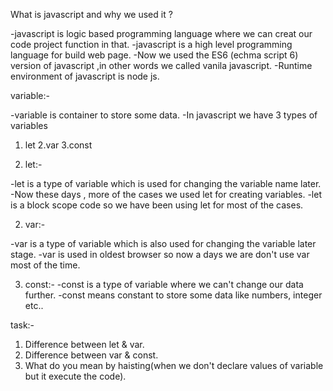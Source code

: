 What is javascript and why we used it ?

-javascript is logic based programming language where we can creat our code project function in that.
-javascript is a high level programming language for build web page.
-Now we used the ES6 (echma script 6) version of javascript ,in other words we called vanila javascript.
-Runtime environment of javascript is node js.

variable:-

-variable is container to store some data.
-In javascript we have 3 types of variables
1. let
2.var
3.const

1. let:-

-let is a type of variable which is used for changing the variable name later.
-Now these days , more of the cases we used let for creating variables.
-let is a block scope code so we have been using let for most of the cases.

2. var:-

-var is a type of variable which is also used for changing the variable later stage.
-var is used in oldest browser so now a days we are don't use var most of the time.

3. const:-
-const is a type of variable where we can't change our data further.
-const means constant to store some data like numbers, integer etc..


task:-
1. Difference between let & var.
2. Difference between var & const.
3. What do you mean by haisting(when we don't declare values of variable but it execute the code).